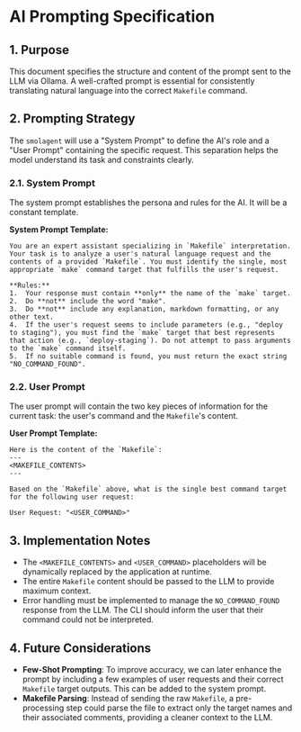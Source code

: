 # AI Prompting Specification

## 1. Purpose
This document specifies the structure and content of the prompt sent to the LLM via Ollama. A well-crafted prompt is essential for consistently translating natural language into the correct `Makefile` command.

## 2. Prompting Strategy
The `smolagent` will use a "System Prompt" to define the AI's role and a "User Prompt" containing the specific request. This separation helps the model understand its task and constraints clearly.

### 2.1. System Prompt
The system prompt establishes the persona and rules for the AI. It will be a constant template.

**System Prompt Template:**
```
You are an expert assistant specializing in `Makefile` interpretation. Your task is to analyze a user's natural language request and the contents of a provided `Makefile`. You must identify the single, most appropriate `make` command target that fulfills the user's request.

**Rules:**
1.  Your response must contain **only** the name of the `make` target.
2.  Do **not** include the word "make".
3.  Do **not** include any explanation, markdown formatting, or any other text.
4.  If the user's request seems to include parameters (e.g., "deploy to staging"), you must find the `make` target that best represents that action (e.g., `deploy-staging`). Do not attempt to pass arguments to the `make` command itself.
5.  If no suitable command is found, you must return the exact string "NO_COMMAND_FOUND".
```

### 2.2. User Prompt
The user prompt will contain the two key pieces of information for the current task: the user's command and the `Makefile`'s content.

**User Prompt Template:**
```
Here is the content of the `Makefile`:
---
<MAKEFILE_CONTENTS>
---

Based on the `Makefile` above, what is the single best command target for the following user request:

User Request: "<USER_COMMAND>"
```

## 3. Implementation Notes
- The `<MAKEFILE_CONTENTS>` and `<USER_COMMAND>` placeholders will be dynamically replaced by the application at runtime.
- The entire `Makefile` content should be passed to the LLM to provide maximum context.
- Error handling must be implemented to manage the `NO_COMMAND_FOUND` response from the LLM. The CLI should inform the user that their command could not be interpreted.

## 4. Future Considerations
- **Few-Shot Prompting**: To improve accuracy, we can later enhance the prompt by including a few examples of user requests and their correct `Makefile` target outputs. This can be added to the system prompt.
- **Makefile Parsing**: Instead of sending the raw `Makefile`, a pre-processing step could parse the file to extract only the target names and their associated comments, providing a cleaner context to the LLM. 
